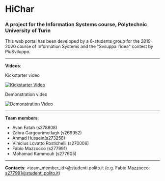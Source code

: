 # HiChar
### A project for the Information Systems course, Polytechnic University of Turin
This web portal has been developed by a 6-students group for the 2019-2020 course of Information Systems and the "Sviluppa l'idea" contest by PiùSviluppo. 
___
**Videos**:

Kickstarter video

[![Kickstarter Video](http://img.youtube.com/vi/23UnuGYMIEc/0.jpg)](http://www.youtube.com/watch?v=23UnuGYMIEc)

Demonstration video

[![Demonstration Video](http://img.youtube.com/vi/_6Lpyyhcxfw/0.jpg)](http://www.youtube.com/watch?v=_6Lpyyhcxfw)
___
**Team members**: 
+ Avan Fatah (s278808) 
+ Zahra Gargourimotlagh (s269952) 
+ Ahmad Hussein(s273258)
+ Vinicius Lovatto Rostichelli (s270006) 
+ Fabio Mazzocco (s277991) 
+ Mohamad Kammouh (s277605)
___
**Contacts**:
<team_member_id>@studenti.polito.it (e.g. Fabio Mazzocco: s277991@studenti.polito.it)
